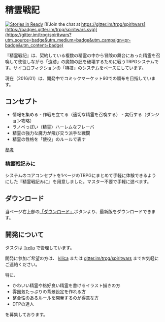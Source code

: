 # 精霊戦記

[![Stories in Ready](https://badge.waffle.io/trpg/spiritwars.png?label=ready&title=Ready)](https://waffle.io/trpg/spiritwars)
[![Join the chat at https://gitter.im/trpg/spiritwars](https://badges.gitter.im/trpg/spiritwars.svg)](https://gitter.im/trpg/spiritwars?utm_source=badge&utm_medium=badge&utm_campaign=pr-badge&utm_content=badge)

『精霊戦記』は、契約している複数の精霊の中から冒険の舞台にあった精霊を召喚して使役しながら「遺跡」の魔物の胚を破壊するために戦うTRPGシステムです。サイコロフィクションの「特技」のシステムをベースにしています。

現在（2016/01）は、開発中でコミックマーケット90での頒布を目指しています。

## コンセプト

* 情報を集める - 作戦を立てる（適切な精霊を召喚する） - 実行する（ダンジョン攻略）
* ラノベっぽい（精霊）ハーレムなフレーバ
* 精霊の強力な魔力が飛び交う派手な戦闘
* 精霊の性格を「使役」のルールで表す
 
[参考](http://trpg-labo.com/labo/page/43)

### 精霊戦記みに

システムのコアコンセプトを1ページのTRPGにまとめて手軽に体験できるようにした『精霊戦記みに』を用意しました。マスター不要で手軽に遊べます。

## ダウンロード

当ページ右上部の[「ダウンロード」](https://github.com/trpg/spiritwars/archive/master.zip)ボタンより、最新版をダウンロードできます。


## 開発について

タスクは [Trello](https://trello.com/b/qSM7btuM/-) で管理しています。

開発に参加ご希望の方は、 [kilica](https://twitter.com/kilica) または [gitter.im/trpg/spiritwars](https://gitter.im/trpg/spiritwars) までお気軽にご連絡ください。

特に、

* かわいい精霊や格好良い精霊を書けるイラスト描きの方
* 雰囲気たっぷりの背景設定を作れる方
* 整合性のあるルールを開発するのが得意な方
* DTPの達人

を募集しております。
